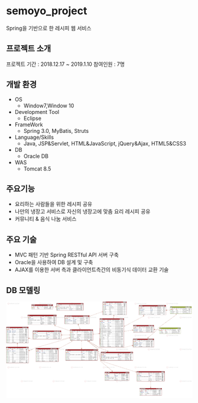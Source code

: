 # semoyo_project
Spring을 기반으로 한 레시피 웹 서비스

## 프로젝트 소개
프로젝트 기간 : 2018.12.17 ~ 2019.1.10
참여인원 : 7명

## 개발 환경
- OS
  - Window7,Window 10
- Development Tool
  - Eclipse
- FrameWork
  - Spring 3.0, MyBatis, Struts
- Language/Skills
  - Java, JSP&Servlet, HTML&JavaScript, jQuery&Ajax, HTML5&CSS3
- DB
  - Oracle DB
- WAS
  - Tomcat 8.5
  
## 주요기능
- 요리하는 사람들을 위한 레시피 공유
- 나만의 냉장고 서비스로 자신의 냉장고에 맞춤 요리 레시피 공유
- 커뮤니티 & 음식 나눔 서비스

## 주요 기술
- MVC 패턴 기반 Spring  RESTful API 서버 구축
- Oracle을 사용하여 DB 설계 및 구축
- AJAX를 이용한 서버 측과 클라이언트측간의 비동기식 데이터 교환 기술

## DB 모델링
![DB](/WebContent/img/db.PNG)
